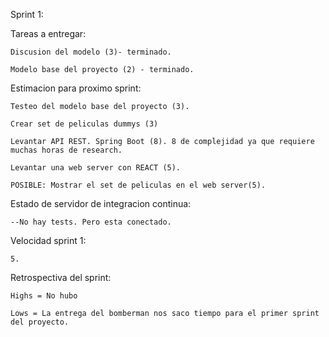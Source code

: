 Sprint 1:

Tareas a entregar: 

	Discusion del modelo (3)- terminado.

	Modelo base del proyecto (2) - terminado.
	

Estimacion para proximo sprint:

	Testeo del modelo base del proyecto (3).
	
	Crear set de peliculas dummys (3)

	Levantar API REST. Spring Boot (8). 8 de complejidad ya que requiere muchas horas de research.
	
	Levantar una web server con REACT (5).

	POSIBLE: Mostrar el set de peliculas en el web server(5).

Estado de servidor de integracion continua:
 
	--No hay tests. Pero esta conectado.

Velocidad sprint 1:

	5.

Retrospectiva del sprint:

	Highs = No hubo

	Lows = La entrega del bomberman nos saco tiempo para el primer sprint del proyecto.


	

	

	
